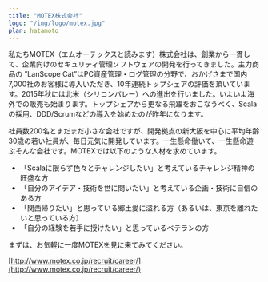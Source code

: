 ```yaml
---
title: "MOTEX株式会社"
logo: "/img/logo/motex.jpg"
plan: hatamoto
---
```

私たちMOTEX（エムオーテックスと読みます）株式会社は、創業から一貫して、企業向けのセキュリティ管理ソフトウェアの開発を行ってきました。主力商品の ”LanScope Cat”はPC資産管理・ログ管理の分野で、おかげさまで国内7,000社のお客様に導入いただき、10年連続トップシェアの評価を頂いています。2015年秋には北米（シリコンバレー）への進出を行いました。いよいよ海外での販売も始まります。トップシェアから更なる飛躍をおこなうべく、Scalaの採用、DDD/Scrumなどの導入を始めたのが昨年になります。

社員数200名とまだまだ小さな会社ですが、開発拠点の新大阪を中心に平均年齢30歳の若い社員が、毎日元気に開発しています。一生懸命働いて、一生懸命遊ぶそんな会社です。MOTEXでは以下のような人材を求めています。

* 「Scalaに限らず色々とチャレンジしたい」と考えているチャレンジ精神の旺盛な方
* 「自分のアイデア・技術を世に問いたい」と考えている企画・技術に自信のある方
* 「関西帰りたい」と思っている郷土愛に溢れる方（あるいは、東京を離れたいと思っている方）
* 「自分の経験を若手に授けたい」と思っているベテランの方

まずは、お気軽に一度MOTEXを見に来てみてください。

[http://www.motex.co.jp/recruit/career/](http://www.motex.co.jp/recruit/career/)
